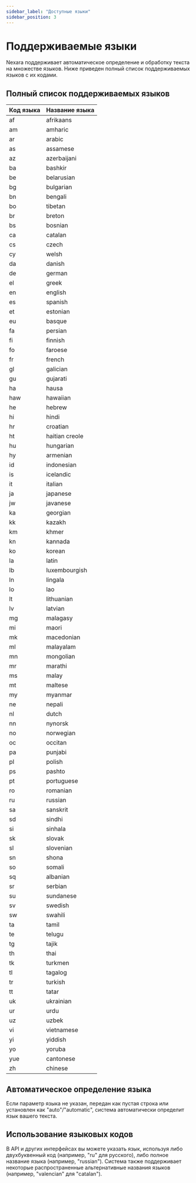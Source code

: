 ```yaml
---
sidebar_label: "Доступные языки"
sidebar_position: 3
---
```


# Поддерживаемые языки

Nexara поддерживает автоматическое определение и обработку текста на множестве языков. Ниже приведен полный список поддерживаемых языков с их кодами.

## Полный список поддерживаемых языков

| Код языка | Название языка |
|-----------|----------------|
| af | afrikaans |
| am | amharic |
| ar | arabic |
| as | assamese |
| az | azerbaijani |
| ba | bashkir |
| be | belarusian |
| bg | bulgarian |
| bn | bengali |
| bo | tibetan |
| br | breton |
| bs | bosnian |
| ca | catalan |
| cs | czech |
| cy | welsh |
| da | danish |
| de | german |
| el | greek |
| en | english |
| es | spanish |
| et | estonian |
| eu | basque |
| fa | persian |
| fi | finnish |
| fo | faroese |
| fr | french |
| gl | galician |
| gu | gujarati |
| ha | hausa |
| haw | hawaiian |
| he | hebrew |
| hi | hindi |
| hr | croatian |
| ht | haitian creole |
| hu | hungarian |
| hy | armenian |
| id | indonesian |
| is | icelandic |
| it | italian |
| ja | japanese |
| jw | javanese |
| ka | georgian |
| kk | kazakh |
| km | khmer |
| kn | kannada |
| ko | korean |
| la | latin |
| lb | luxembourgish |
| ln | lingala |
| lo | lao |
| lt | lithuanian |
| lv | latvian |
| mg | malagasy |
| mi | maori |
| mk | macedonian |
| ml | malayalam |
| mn | mongolian |
| mr | marathi |
| ms | malay |
| mt | maltese |
| my | myanmar |
| ne | nepali |
| nl | dutch |
| nn | nynorsk |
| no | norwegian |
| oc | occitan |
| pa | punjabi |
| pl | polish |
| ps | pashto |
| pt | portuguese |
| ro | romanian |
| ru | russian |
| sa | sanskrit |
| sd | sindhi |
| si | sinhala |
| sk | slovak |
| sl | slovenian |
| sn | shona |
| so | somali |
| sq | albanian |
| sr | serbian |
| su | sundanese |
| sv | swedish |
| sw | swahili |
| ta | tamil |
| te | telugu |
| tg | tajik |
| th | thai |
| tk | turkmen |
| tl | tagalog |
| tr | turkish |
| tt | tatar |
| uk | ukrainian |
| ur | urdu |
| uz | uzbek |
| vi | vietnamese |
| yi | yiddish |
| yo | yoruba |
| yue | cantonese |
| zh | chinese |

## Автоматическое определение языка

Если параметр языка не указан, передан как пустая строка или установлен как "auto"/"automatic", система автоматически определит язык вашего текста.

## Использование языковых кодов

В API и других интерфейсах вы можете указать язык, используя либо двухбуквенный код (например, "ru" для русского), либо полное название языка (например, "russian"). Система также поддерживает некоторые распространенные альтернативные названия языков (например, "valencian" для "catalan").